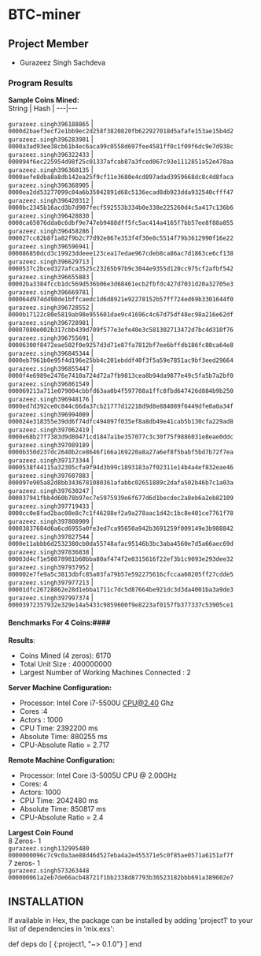 # BTC-miner
## Project Member ##
* Gurazeez Singh Sachdeva


### Program Results ###
**Sample Coins Mined:**    
String | Hash |
---|---


`gurazeez.singh396188865` | `0000d2baef3ecf2e1bb9ec2d258f3820820fb622927018d5afafe153ae15b4d2`
`gurazeez.singh396283901` | `0000a3ad93ee38cb61b4ec6aca99c0558d697fee4581ff0c1f09f6dc9e7d938c`
`gurazeez.singh396322433` | `000094f6ec225954d98f25c01337afcab87a3fced067c93e1112851a52e478aa`
`gurazeez.singh396360135` | `0000aefe8dba8a8db142ea25f9cf11e3680e4cd897adad3959668dc8c4d8faca`
`gurazeez.singh396368905` | `0000ea2dd53277099c04a6b35042891d68c5136ecad8db923dda932540cfff47`
`gurazeez.singh396420312` | `0000bc2345b16acd3b7d907fecf592553b334b0e338e225260d4c5a417c136b6`
`gurazeez.singh396428830` | `0000ca65076dda0c6dbf9e747eb9488dff5fc5ac414a4165f7bb57ee8f88a855`
`gurazeez.singh396458286` | `000027cc82b8f1a82f9b2c77d92e867e353f4f30e8c5514f79b3612990f16e22`
`gurazeez.singh396596941` | `000086850dcd3c19923ddeee123cea17edae967cdeb8ca86ac7d1863ce6cf138`
`gurazeez.singh396629713` | `0000537c2bced327afca3525c23265b97b9c3044e9355d120cc975cf2afbf542`
`gurazeez.singh396655883` | `00002ba3384fccb1dc569d536b06e3d68461ecb2fbfdc427d7031d20a32705e3`
`gurazeez.singh396669781` | `000064d974d498de1bffcaedc1d6d8921e92278152b57ff724ed69b3301644f0`
`gurazeez.singh396728552` | `0000b17122c80e5819ab98e955601dae9c41696c4c67d75df48ec98a216e62df`
`gurazeez.singh396728981` | `00007080e002b317cbb439d709f577e3efe40e3c581302713472d7bc4d310f76`
`gurazeez.singh396755691` | `00006300f8472eae502f0e9257d3d71e87fa7812bf7ee6bffdb186fc80ca64e8`
`gurazeez.singh396845344` | `0000eb7961b0e95f4d196e25bb4c201ebddf40f3f5a59e7851ac9bf3eed29664`
`gurazeez.singh396855447` | `0000f4e6989e2476e7410a724d72a7fb9813cea8b94da9877e49c5fa5b7a2bf0`
`gurazeez.singh396861549` | `000069213a711e079004cbbfd63aa0b4f597708a1ffc8fbd647426d884b9b250`
`gurazeez.singh396948176` | `0000ed7d392ce0c844c66da37cb21777d12218d9d8e884089f6449dfe0a0a34f`
`gurazeez.singh396994009` | `000024e318355e39dd6f74dfc494097f035ef8a8db49e41cab5b130cfa229ad8`
`gurazeez.singh397062419` | `0000e68b27f7383d9d80471cd1847a1be357077c3c30f75f9886031e8eae0ddc`
`gurazeez.singh397089189` | `0000b350d237dc2640b2ce8646f166a169220a8a27a6ef8f5babf5bd7b72f7ea`
`gurazeez.singh397173344` | `0000538f44115a32305cfa9f94d3b99c1893183a7f02311e14b4a4ef832eae46`
`gurazeez.singh397607883` | `000097e905a82d8bb3436781080361afabbc02651889c2dafa502b46b7c1a03a`
`gurazeez.singh397630247` | `000037941fbb4d60b78b97ec7e5975939e6f677d6d1becdec2a8eb6a2eb82109`
`gurazeez.singh397719433` | `0000cc0e8fad2bac08e8c7c1f46288ef2a9a278aac1d42c1bc8e401ce7761f78`
`gurazeez.singh397808909` | `00003837684d6a6cd6955a0fe3ed7ca95650a942b3691259f009149e3b988842`
`gurazeez.singh397827544` | `0000e11abbb6d2532380cb0da55748afac95146b3bc3aba4560e7d5a66aec69d`
`gurazeez.singh397836838` | `00003d4cf1e50878981b60bba80af474f2e0315616f22ef3b1c9093e293dee32`
`gurazeez.singh397937952` | `000002e7fe9a5c3813dbfc85a03fa79b57e592275616cfccaa60205ff27cdde5`
`gurazeez.singh397977213` | `00001dfc26728862e28d1ebba1711c7dc5d87664be921dc3d3da4001ba3a9de3`
`gurazeez.singh397997374` | `00003972357932e329e14a5433c9859600f9e8223af0157fb377337c53905ce1`

#### Benchmarks For 4 Coins:####
**Results**:
- Coins Mined (4 zeros): 6170
- Total Unit Size : 400000000
- Largest Number of Working Machines Connected : 2

**Server Machine Configuration:**
- Processor: Intel Core i7-5500U CPU@2.40 Ghz
- Cores :4
- Actors : 1000 
- CPU Time: 2392200 ms
- Absolute Time: 880255 ms
- CPU-Absolute Ratio = 2.717

**Remote Machine Configuration:**
- Processor: Intel Core i3-5005U CPU @ 2.00GHz
- Cores: 4
- Actors: 1000
- CPU Time: 2042480 ms
- Absolute Time: 850817 ms
- CPU-Absolute Ratio = 2.4

**Largest Coin Found**  
8 Zeros- 1  
`gurazeez.singh132995480 0000000096c7c9c0a3ae88d46d527eba4a2e455371e5c0f85ae0571a6151af7f`  
7 zeros- 1   
`gurazeez.singh573263448 000000061a2eb7de66acb48721f1bb2338d87793b36523182bbb691a389602e7`

## INSTALLATION

If available in Hex, the package can be installed by adding 'project1' to your list of dependencies in 'mix.exs':

def deps do
  [
    {:project1, "~> 0.1.0"}
  ]
end
